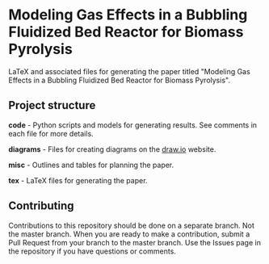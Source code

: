 # Modeling Gas Effects in a Bubbling Fluidized Bed Reactor for Biomass Pyrolysis

LaTeX and associated files for generating the paper titled "Modeling Gas Effects in a Bubbling Fluidized Bed Reactor for Biomass Pyrolysis".

## Project structure

**code** - Python scripts and models for generating results. See comments in each file for more details.

**diagrams** - Files for creating diagrams on the [draw.io](https://www.draw.io) website.

**misc** - Outlines and tables for planning the paper.

**tex** - LaTeX files for generating the paper.

## Contributing

Contributions to this repository should be done on a separate branch. Not the master branch. When you are ready to make a contribution, submit a Pull Request from your branch to the master branch. Use the Issues page in the repository if you have questions or comments.
